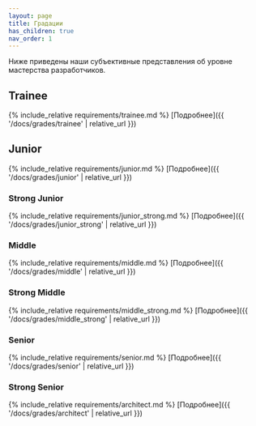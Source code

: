 ```yaml
---
layout: page
title: Градации
has_children: true
nav_order: 1
---
```

Ниже приведены наши субъективные представления об уровне мастерства разработчиков.

## Trainee

{% include_relative requirements/trainee.md %}
[Подробнее]({{ '/docs/grades/trainee' | relative_url }})

## Junior

{% include_relative requirements/junior.md %}
[Подробнее]({{ '/docs/grades/junior' | relative_url }})

### Strong Junior

{% include_relative requirements/junior_strong.md %}
[Подробнее]({{ '/docs/grades/junior_strong' | relative_url }})

### Middle

{% include_relative requirements/middle.md %}
[Подробнее]({{ '/docs/grades/middle' | relative_url }})

### Strong Middle

{% include_relative requirements/middle_strong.md %}
[Подробнее]({{ '/docs/grades/middle_strong' | relative_url }})

### Senior

{% include_relative requirements/senior.md %}
[Подробнее]({{ '/docs/grades/senior' | relative_url }})

### Strong Senior

{% include_relative requirements/architect.md %}
[Подробнее]({{ '/docs/grades/architect' | relative_url }})
